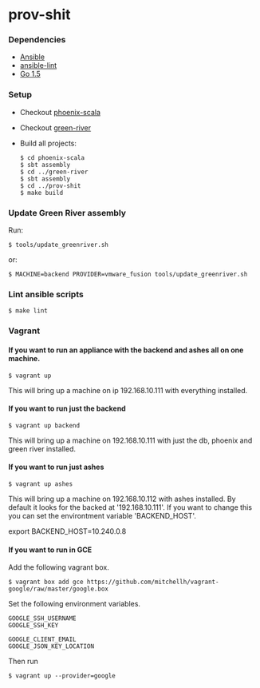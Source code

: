 # prov-shit

### Dependencies

- [Ansible](http://docs.ansible.com/ansible/intro_installation.html#installation)
- [ansible-lint](https://github.com/willthames/ansible-lint#setup)
- [Go 1.5](https://golang.org/doc/install)

### Setup

- Checkout [phoenix-scala](https://github.com/FoxComm/phoenix-scala)
- Checkout [green-river](https://github.com/FoxComm/green-river)
- Build all projects:

    ```
    $ cd phoenix-scala
    $ sbt assembly
    $ cd ../green-river
    $ sbt assembly
    $ cd ../prov-shit
    $ make build
    ```

### Update Green River assembly

Run:

    $ tools/update_greenriver.sh

or:

    $ MACHINE=backend PROVIDER=vmware_fusion tools/update_greenriver.sh

### Lint ansible scripts

    $ make lint

### Vagrant

#### If you want to run an appliance with the backend and ashes all on one machine.

    $ vagrant up

This will bring up a machine on ip 192.168.10.111 with everything installed.

#### If you want to run just the backend

    $ vagrant up backend

This will bring up a machine on 192.168.10.111 with just the db, phoenix and green river installed.


#### If you  want to run just ashes

    $ vagrant up ashes

This will bring up a machine on 192.168.10.112 with ashes installed.
By default it looks for the backed at '192.168.10.111'. If you want to
change this you can set the environtment variable 'BACKEND_HOST'.

export BACKEND_HOST=10.240.0.8

#### If you want to run in GCE

Add the following vagrant box.

    $ vagrant box add gce https://github.com/mitchellh/vagrant-google/raw/master/google.box

Set the following environment variables.

    GOOGLE_SSH_USERNAME
    GOOGLE_SSH_KEY

    GOOGLE_CLIENT_EMAIL
    GOOGLE_JSON_KEY_LOCATION

Then run

    $ vagrant up --provider=google
